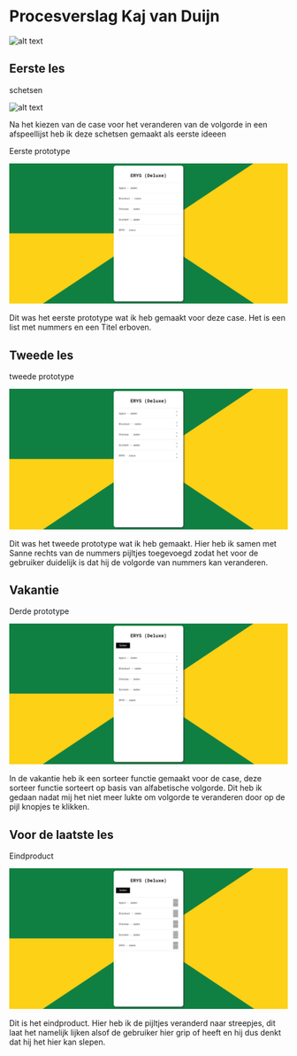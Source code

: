 # Procesverslag Kaj van Duijn

![alt text](./img/F4Dsplash.png "Frontend voor Design Splash")


## Eerste les

schetsen

![alt text](./img/schetsen.jpg "schetsen")

Na het kiezen van de case voor het veranderen van de volgorde in een afspeellijst heb ik deze schetsen gemaakt als eerste ideeen

Eerste prototype

![alt text](./img/begin.png "eerste prototype")

Dit was het eerste prototype wat ik heb gemaakt voor deze case. Het is een list met nummers en een Titel erboven.

## Tweede les 

tweede prototype 

![alt text](./img/les2.png "tweede prototype")

Dit was het tweede prototype wat ik heb gemaakt. Hier heb ik samen met Sanne rechts van de nummers pijltjes toegevoegd zodat het voor de gebruiker duidelijk is dat hij de volgorde van nummers kan veranderen.

## Vakantie 

Derde prototype

![alt text](./img/vakantie.png "derde prototype")

In de vakantie heb ik een sorteer functie gemaakt voor de case, deze sorteer functie sorteert op basis van alfabetische volgorde. Dit heb ik gedaan nadat mij het niet meer lukte om volgorde te veranderen door op de pijl knopjes te klikken.

## Voor de laatste les

Eindproduct

![alt text](./img/eind.png "eindproduct")

Dit is het eindproduct. Hier heb ik de pijltjes veranderd naar streepjes, dit laat het namelijk lijken alsof de gebruiker hier grip of heeft en hij dus denkt dat hij het hier kan slepen. 
